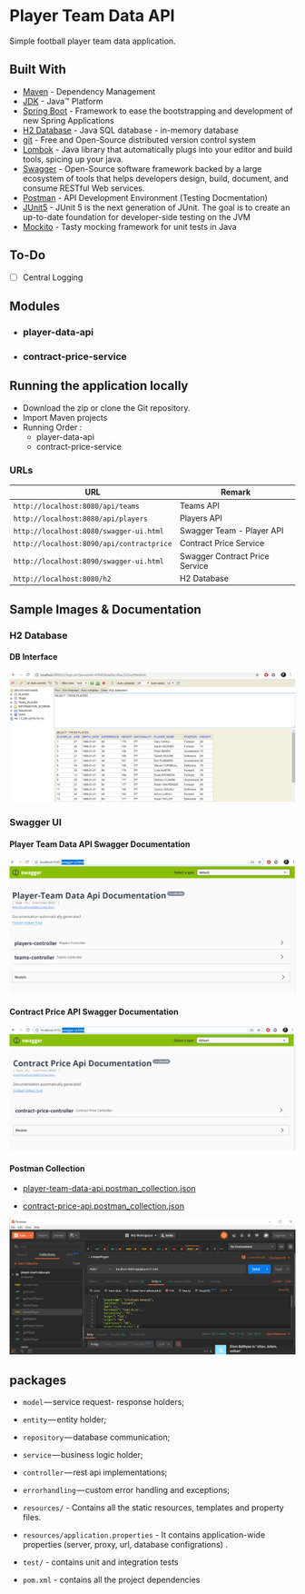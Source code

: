 # Player Team Data API

Simple football player team data application.


## Built With

* [Maven](https://maven.apache.org/) - Dependency Management
* [JDK](http://www.oracle.com/technetwork/java/javase/downloads/jdk8-downloads-2133151.html) - Java™ Platform
* [Spring Boot](https://spring.io/projects/spring-boot) - Framework to ease the bootstrapping and development of new Spring Applications
* [H2 Database](https://www.h2database.com/) - Java SQL database -  in-memory database
* [git](https://git-scm.com/) - Free and Open-Source distributed version control system
* [Lombok](https://projectlombok.org/) - Java library that automatically plugs into your editor and build tools, spicing up your java.
* [Swagger](https://swagger.io/) - Open-Source software framework backed by a large ecosystem of tools that helps developers design, build, document, and consume RESTful Web services.
* [Postman](https://www.getpostman.com/) - API Development Environment (Testing Docmentation)
* [JUnit5](https://junit.org/junit5/) - JUnit 5 is the next generation of JUnit. The goal is to create an up-to-date foundation for developer-side testing on the JVM
* [Mockito](https://site.mockito.org/) - Tasty mocking framework for unit tests in Java

## To-Do

- [ ] Central Logging



## Modules

- ### player-data-api
- ### contract-price-service




## Running the application locally


- Download the zip or clone the Git repository.
- Import Maven projects
- Running Order : 
	- player-data-api
	- contract-price-service

### URLs

|  URL | Remark |
|----------|--------------|
|`http://localhost:8080/api/teams`                      | Teams API |
|`http://localhost:8080/api/players`                    | Players API |
|`http://localhost:8080/swagger-ui.html`                | Swagger Team - Player API |
|`http://localhost:8090/api/contractprice`              | Contract Price Service |
|`http://localhost:8090/swagger-ui.html`                | Swagger Contract Price Service |
|`http://localhost:8080/h2`                    			| H2 Database |


## Sample Images & Documentation


### H2 Database


#### DB Interface

[![INSERT YOUR GRAPHIC HERE](https://github.com/Tuyji/player-team-data-api/blob/master/images/H2.PNG)]()


### Swagger UI


#### Player Team Data API Swagger Documentation

[![INSERT YOUR GRAPHIC HERE](https://github.com/Tuyji/player-team-data-api/blob/master/images/PlayerDataSwagger.PNG)]()


#### Contract Price API Swagger Documentation

[![INSERT YOUR GRAPHIC HERE](https://github.com/Tuyji/player-team-data-api/blob/master/images/ContractPriceSwagger.PNG)]()


#### Postman Collection


* [player-team-data-api.postman_collection.json](https://github.com/Tuyji/player-team-data-api/blob/master/player-team-data-api.postman_collection.json)

* [contract-price-api.postman_collection.json](https://github.com/Tuyji/player-team-data-api/blob/master/contract-price-api.postman_collection.json)


[![INSERT YOUR GRAPHIC HERE](https://github.com/Tuyji/player-team-data-api/blob/master/images/PlayerTeamDataAPI.PNG)]()



## packages

- `model` — service request- response holders;
- `entity` — entity holder;
- `repository` — database communication;
- `service` — business logic holder;
- `controller` — rest api implementations;
- `errorhandling` — custom error handling and exceptions;

- `resources/` - Contains all the static resources, templates and property files.
- `resources/application.properties` - It contains application-wide properties (server, proxy, url, database configrations) .

- `test/` - contains unit and integration tests

- `pom.xml` - contains all the project dependencies
 
